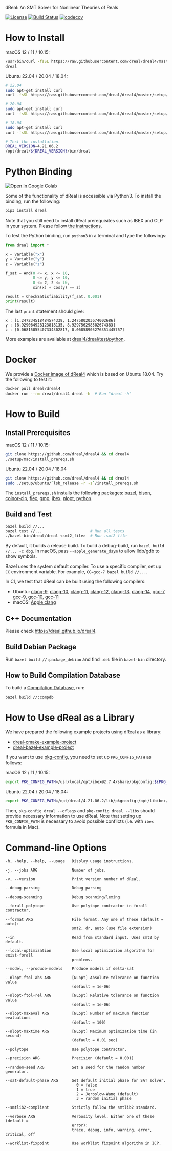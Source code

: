 dReal: An SMT Solver for Nonlinear Theories of Reals

[![License](https://img.shields.io/badge/License-Apache%202.0-blue.svg)](https://opensource.org/licenses/Apache-2.0)
[![Build Status](https://travis-ci.org/dreal/dreal4.svg?branch=master)](https://travis-ci.org/dreal/dreal4)
[![codecov](https://codecov.io/gh/dreal/dreal4/branch/master/graph/badge.svg)](https://codecov.io/gh/dreal/dreal4)

How to Install
==============

macOS 12 / 11 / 10.15:

```bash
/usr/bin/curl -fsSL https://raw.githubusercontent.com/dreal/dreal4/master/setup/mac/install.sh | bash
dreal
```

Ubuntu 22.04 / 20.04 / 18.04:

```bash
# 22.04
sudo apt-get install curl
curl -fsSL https://raw.githubusercontent.com/dreal/dreal4/master/setup/ubuntu/22.04/install.sh | sudo bash

# 20.04
sudo apt-get install curl
curl -fsSL https://raw.githubusercontent.com/dreal/dreal4/master/setup/ubuntu/20.04/install.sh | sudo bash

# 18.04
sudo apt-get install curl
curl -fsSL https://raw.githubusercontent.com/dreal/dreal4/master/setup/ubuntu/18.04/install.sh | sudo bash

# Test the installation.
DREAL_VERSION=4.21.06.2
/opt/dreal/${DREAL_VERSION}/bin/dreal
```


Python Binding
==============

[![Open In Google Colab](https://colab.research.google.com/assets/colab-badge.svg)](https://colab.research.google.com/github/dreal/dreal4/blob/master/notebooks/dreal4-python3.ipynb)

Some of the functionality of dReal is accessible via Python3. To
install the binding, run the following:
```bash
pip3 install dreal
```

Note that you still need to install dReal prerequisites such as IBEX
and CLP in your system. Please follow [the
instructions](https://github.com/dreal/dreal4#install-prerequsites).


To test the Python binding, run `python3` in a terminal and type the
followings:

```python
from dreal import *

x = Variable("x")
y = Variable("y")
z = Variable("z")

f_sat = And(0 <= x, x <= 10,
            0 <= y, y <= 10,
            0 <= z, z <= 10,
            sin(x) + cos(y) == z)

result = CheckSatisfiability(f_sat, 0.001)
print(result)
```

The last `print` statement should give:

```
x : [1.247234518484574339, 1.247580203674002686]
y : [8.929064928123818135, 8.929756298502674383]
z : [0.06815055407334302817, 0.06858905276351445757]
```

More examples are available at
[dreal4/dreal/test/python](https://github.com/dreal/dreal4/tree/master/dreal/test/python).


Docker
======

We provide a [Docker image of
dReal4](https://hub.docker.com/r/dreal/dreal4/tags/) which is based on
Ubuntu 18.04. Try the following to test it:

```bash
docker pull dreal/dreal4
docker run --rm dreal/dreal4 dreal -h  # Run "dreal -h"
```


How to Build
============

Install Prerequisites
--------------------

macOS 12 / 11 / 10.15:

```bash
git clone https://github.com/dreal/dreal4 && cd dreal4
./setup/mac/install_prereqs.sh
```

Ubuntu 22.04 / 20.04 / 18.04

```bash
git clone https://github.com/dreal/dreal4 && cd dreal4
sudo ./setup/ubuntu/`lsb_release -r -s`/install_prereqs.sh
```

The `install_prereqs.sh` installs the following packages: 
[bazel](https://bazel.build), 
[bison](https://www.gnu.org/software/bison), 
[coinor-clp](https://projects.coin-or.org/Clp), 
[flex](https://www.gnu.org/software/flex), 
[gmp](https://gmplib.org),
[ibex](https://github.com/ibex-team/ibex-lib), 
[nlopt](http://nlopt.readthedocs.io), 
[python](https://www.python.org).


Build and Test
--------------

```bash
bazel build //...
bazel test //...                     # Run all tests
./bazel-bin/dreal/dreal <smt2_file>  # Run .smt2 file
```

By default, it builds a release build. To build a debug-build, run
`bazel build //... -c dbg`. In macOS, pass `--apple_generate_dsym` to
allow lldb/gdb to show symbols.

Bazel uses the system default compiler. To use a specific compiler,
set up `CC` environment variable. For example, `CC=gcc-7 bazel build
//...`.

In CI, we test that dReal can be built using the following compilers:
 - Ubuntu:
   [clang-9](https://releases.llvm.org/9.0.0/tools/clang/docs/),
   [clang-10](https://releases.llvm.org/10.0.0/tools/clang/docs/),
   [clang-11](https://releases.llvm.org/11.0.0/tools/clang/docs/),
   [clang-12](https://releases.llvm.org/12.0.0/tools/clang/docs/),
   [clang-13](https://releases.llvm.org/13.0.0/tools/clang/docs/),
   [clang-14](https://releases.llvm.org/14.0.0/tools/clang/docs/),
   [gcc-7](https://gcc.gnu.org/gcc-7),
   [gcc-9](https://gcc.gnu.org/gcc-9),
   [gcc-10](https://gcc.gnu.org/gcc-10),
   [gcc-11](https://gcc.gnu.org/gcc-11)
 - macOS: [Apple clang](https://developer.apple.com/library/content/documentation/CompilerTools/Conceptual/LLVMCompilerOverview/index.html)


C++ Documentation
-----------------

Please check https://dreal.github.io/dreal4.


Build Debian Package
--------------------

Run `bazel build //:package_debian` and find `.deb` file in `bazel-bin` directory.


How to Build Compilation Database
-----------------------------------

To build a [Compilation
Database](https://clang.llvm.org/docs/JSONCompilationDatabase.html),
run:

```bash
bazel build //:compdb
```


How to Use dReal as a Library
=============================

We have prepared the following example projects using dReal as a
library:

 - [dreal-cmake-example-project](https://github.com/dreal/dreal-cmake-example-project)
 - [dreal-bazel-example-project](https://github.com/dreal/dreal-bazel-example-project)

If you want to use
[pkg-config](https://www.freedesktop.org/wiki/Software/pkg-config),
you need to set up `PKG_CONFIG_PATH` as follows:

macOS 12 / 11 / 10.15:

```bash
export PKG_CONFIG_PATH=/usr/local/opt/ibex@2.7.4/share/pkgconfig:${PKG_CONFIG_PATH}
```

Ubuntu 22.04 / 20.04 / 18.04:

```bash
export PKG_CONFIG_PATH=/opt/dreal/4.21.06.2/lib/pkgconfig:/opt/libibex/2.7.4/share/pkgconfig:${PKG_CONFIG_PATH}
```

Then, `pkg-config dreal --cflags` and `pkg-config dreal --libs` should
provide necessary information to use dReal. Note that setting up
`PKG_CONFIG_PATH` is necessary to avoid possible conflicts (i.e. with
`ibex` formula in Mac).

Command-line Options
====================

```
-h, -help, --help, --usage   Display usage instructions.

-j, --jobs ARG               Number of jobs.

-v, --version                Print version number of dReal.

--debug-parsing              Debug parsing

--debug-scanning             Debug scanning/lexing

--forall-polytope            Use polytope contractor in forall contractor.

--format ARG                 File format. Any one of these (default = auto):
                             smt2, dr, auto (use file extension)

--in                         Read from standard input. Uses smt2 by default.

--local-optimization         Use local optimization algorithm for exist-forall
                             problems.

--model, --produce-models    Produce models if delta-sat

--nlopt-ftol-abs ARG         [NLopt] Absolute tolerance on function value
                             (default = 1e-06)

--nlopt-ftol-rel ARG         [NLopt] Relative tolerance on function value
                             (default = 1e-06)

--nlopt-maxeval ARG          [NLopt] Number of maximum function evaluations
                             (default = 100)

--nlopt-maxtime ARG          [NLopt] Maximum optimization time (in second)
                             (default = 0.01 sec)

--polytope                   Use polytope contractor.

--precision ARG              Precision (default = 0.001)

--random-seed ARG            Set a seed for the random number generator.

--sat-default-phase ARG      Set default initial phase for SAT solver.
                               0 = false
                               1 = true
                               2 = Jeroslow-Wang (default)
                               3 = random initial phase

--smtlib2-compliant          Strictly follow the smtlib2 standard.

--verbose ARG                Verbosity level. Either one of these (default =
                             error):
                             trace, debug, info, warning, error, critical, off

--worklist-fixpoint          Use worklist fixpoint algorithm in ICP.
```
